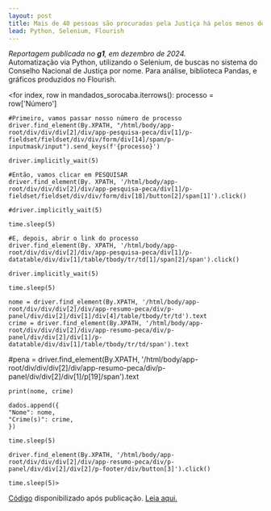 ```yaml
---
layout: post
title: Mais de 40 pessoas são procuradas pela Justiça há pelos menos dez anos na região de Sorocaba, indicam dados do CNJ
lead: Python, Selenium, Flourish 
---
```

*Reportagem publicada no **g1**, em dezembro de 2024.* 
<br>
Automatização via Python, utilizando o Selenium, de buscas no sistema do Conselho Nacional de Justiça por nome. Para análise, biblioteca Pandas, e gráficos produzidos no Flourish.

<for index, row in mandados_sorocaba.iterrows():
    processo = row['Número']
        
    #Primeiro, vamos passar nosso número de processo
    driver.find_element(By.XPATH, "/html/body/app-root/div/div/div[2]/div/app-pesquisa-peca/div[1]/p-fieldset/fieldset/div/div/form/div[14]/span/p-inputmask/input").send_keys(f'{processo}')
    
    driver.implicitly_wait(5)
    
    #Então, vamos clicar em PESQUISAR
    driver.find_element(By. XPATH, '/html/body/app-root/div/div/div[2]/div/app-pesquisa-peca/div[1]/p-fieldset/fieldset/div/div/form/div[18]/button[2]/span[1]').click()
   
    #driver.implicitly_wait(5)
    
    time.sleep(5)

    #E, depois, abrir o link do processo
    driver.find_element(By. XPATH, '/html/body/app-root/div/div/div[2]/div/app-pesquisa-peca/div[1]/p-datatable/div/div[1]/table/tbody/tr/td[1]/span[2]/span').click()
    
    driver.implicitly_wait(5)
    
    time.sleep(5)

    nome = driver.find_element(By.XPATH, '/html/body/app-root/div/div/div[2]/div/app-resumo-peca/div/p-panel/div/div[2]/div[1]/div[4]/table/tbody/tr/td').text
    crime = driver.find_element(By.XPATH, '/html/body/app-root/div/div/div[2]/div/app-resumo-peca/div/p-panel/div/div[2]/div[1]/p-datatable/div/div[1]/table/tbody/tr/td/span').text
#pena = driver.find_element(By.XPATH, '/html/body/app-root/div/div/div[2]/div/app-resumo-peca/div/p-panel/div/div[2]/div[1]/p[19]/span').text

    print(nome, crime)

    dados.append({
    "Nome": nome,
    "Crime(s)": crime,
    })
    
    time.sleep(5)
    
    driver.find_element(By.XPATH, '/html/body/app-root/div/div/div[2]/div/app-resumo-peca/div/p-panel/div/div[2]/div[2]/p-footer/div/button[3]').click()
   
    time.sleep(5)> 

[Código](https://github.com/mtharruda/bnmp-scraper) disponibilizado após publicação. 
[Leia aqui.](https://g1.globo.com/sp/sorocaba-jundiai/noticia/2024/12/09/mais-de-40-pessoas-sao-procuradas-pela-justica-ha-pelos-menos-dez-anos-na-regiao-de-sorocaba-indicam-dados-do-cnj.ghtml)

[^fn-sample]: Handy! Now click the return link to go back.
